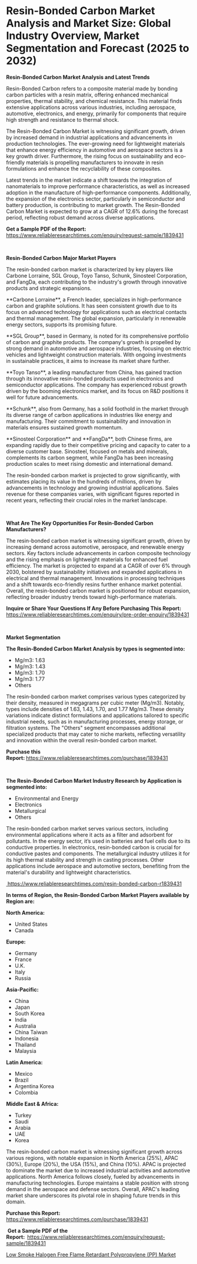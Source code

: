 <p><h1>Resin-Bonded Carbon Market Analysis and Market Size: Global Industry Overview, Market Segmentation and Forecast (2025 to 2032)</h1></p><p><strong>Resin-Bonded Carbon Market Analysis and Latest Trends</strong></p>
<p><p>Resin-Bonded Carbon refers to a composite material made by bonding carbon particles with a resin matrix, offering enhanced mechanical properties, thermal stability, and chemical resistance. This material finds extensive applications across various industries, including aerospace, automotive, electronics, and energy, primarily for components that require high strength and resistance to thermal shock.</p><p>The Resin-Bonded Carbon Market is witnessing significant growth, driven by increased demand in industrial applications and advancements in production technologies. The ever-growing need for lightweight materials that enhance energy efficiency in automotive and aerospace sectors is a key growth driver. Furthermore, the rising focus on sustainability and eco-friendly materials is propelling manufacturers to innovate in resin formulations and enhance the recyclability of these composites.</p><p>Latest trends in the market indicate a shift towards the integration of nanomaterials to improve performance characteristics, as well as increased adoption in the manufacture of high-performance components. Additionally, the expansion of the electronics sector, particularly in semiconductor and battery production, is contributing to market growth. The Resin-Bonded Carbon Market is expected to grow at a CAGR of 12.6% during the forecast period, reflecting robust demand across diverse applications.</p></p>
<p><strong>Get a Sample PDF of the Report:&nbsp;</strong> <a href="https://www.reliableresearchtimes.com/enquiry/request-sample/1839431?utm_campaign=3444&utm_medium=2&utm_source=Github&utm_content=ia&utm_term=03042025&utm_id=resin-bonded-carbon">https://www.reliableresearchtimes.com/enquiry/request-sample/1839431</a></p>
<p>&nbsp;</p>
<p><strong>Resin-Bonded Carbon Major Market Players</strong></p>
<p><p>The resin-bonded carbon market is characterized by key players like Carbone Lorraine, SGL Group, Toyo Tanso, Schunk, Sinosteel Corporation, and FangDa, each contributing to the industry's growth through innovative products and strategic expansions.</p><p>**Carbone Lorraine**, a French leader, specializes in high-performance carbon and graphite solutions. It has seen consistent growth due to its focus on advanced technology for applications such as electrical contacts and thermal management. The global expansion, particularly in renewable energy sectors, supports its promising future.</p><p>**SGL Group**, based in Germany, is noted for its comprehensive portfolio of carbon and graphite products. The company's growth is propelled by strong demand in automotive and aerospace industries, focusing on electric vehicles and lightweight construction materials. With ongoing investments in sustainable practices, it aims to increase its market share further.</p><p>**Toyo Tanso**, a leading manufacturer from China, has gained traction through its innovative resin-bonded products used in electronics and semiconductor applications. The company has experienced robust growth driven by the booming electronics market, and its focus on R&D positions it well for future advancements.</p><p>**Schunk**, also from Germany, has a solid foothold in the market through its diverse range of carbon applications in industries like energy and manufacturing. Their commitment to sustainability and innovation in materials ensures sustained growth momentum.</p><p>**Sinosteel Corporation** and **FangDa**, both Chinese firms, are expanding rapidly due to their competitive pricing and capacity to cater to a diverse customer base. Sinosteel, focused on metals and minerals, complements its carbon segment, while FangDa has been increasing production scales to meet rising domestic and international demand.</p><p>The resin-bonded carbon market is projected to grow significantly, with estimates placing its value in the hundreds of millions, driven by advancements in technology and growing industrial applications. Sales revenue for these companies varies, with significant figures reported in recent years, reflecting their crucial roles in the market landscape.</p></p>
<p>&nbsp;</p>
<p><strong>What Are The Key Opportunities For Resin-Bonded Carbon Manufacturers?</strong></p>
<p><p>The resin-bonded carbon market is witnessing significant growth, driven by increasing demand across automotive, aerospace, and renewable energy sectors. Key factors include advancements in carbon composite technology and the rising emphasis on lightweight materials for enhanced fuel efficiency. The market is projected to expand at a CAGR of over 6% through 2030, bolstered by sustainability initiatives and expanded applications in electrical and thermal management. Innovations in processing techniques and a shift towards eco-friendly resins further enhance market potential. Overall, the resin-bonded carbon market is positioned for robust expansion, reflecting broader industry trends toward high-performance materials.</p></p>
<p><strong>Inquire or Share Your Questions If Any Before Purchasing This Report:</strong> <a href="https://www.reliableresearchtimes.com/enquiry/pre-order-enquiry/1839431?utm_campaign=3444&utm_medium=2&utm_source=Github&utm_content=ia&utm_term=03042025&utm_id=resin-bonded-carbon">https://www.reliableresearchtimes.com/enquiry/pre-order-enquiry/1839431</a></p>
<p>&nbsp;</p>
<p><strong>Market Segmentation</strong></p>
<p><strong>The Resin-Bonded Carbon Market Analysis by types is segmented into:</strong></p>
<p><ul><li>Mg/m3: 1.63</li><li>Mg/m3: 1.43</li><li>Mg/m3: 1.70</li><li>Mg/m3: 1.77</li><li>Others</li></ul></p>
<p><p>The resin-bonded carbon market comprises various types categorized by their density, measured in megagrams per cubic meter (Mg/m3). Notably, types include densities of 1.63, 1.43, 1.70, and 1.77 Mg/m3. These density variations indicate distinct formulations and applications tailored to specific industrial needs, such as in manufacturing processes, energy storage, or filtration systems. The "Others" segment encompasses additional specialized products that may cater to niche markets, reflecting versatility and innovation within the overall resin-bonded carbon market.</p></p>
<p><strong>Purchase this Report:&nbsp;</strong><a href="https://www.reliableresearchtimes.com/purchase/1839431?utm_campaign=3444&utm_medium=2&utm_source=Github&utm_content=ia&utm_term=03042025&utm_id=resin-bonded-carbon">https://www.reliableresearchtimes.com/purchase/1839431</a></p>
<p>&nbsp;</p>
<p><strong>The Resin-Bonded Carbon Market Industry Research by Application is segmented into:</strong></p>
<p><ul><li>Environmental and Energy</li><li>Electronics</li><li>Metallurgical</li><li>Others</li></ul></p>
<p><p>The resin-bonded carbon market serves various sectors, including environmental applications where it acts as a filter and adsorbent for pollutants. In the energy sector, it’s used in batteries and fuel cells due to its conductive properties. In electronics, resin-bonded carbon is crucial for conductive pastes and components. The metallurgical industry utilizes it for its high thermal stability and strength in casting processes. Other applications include aerospace and automotive sectors, benefiting from the material's durability and lightweight characteristics.</p></p>
<p><a href="https://www.reliableresearchtimes.com/resin-bonded-carbon-r1839431?utm_campaign=3444&utm_medium=2&utm_source=Github&utm_content=ia&utm_term=03042025&utm_id=resin-bonded-carbon">&nbsp;https://www.reliableresearchtimes.com/resin-bonded-carbon-r1839431</a></p>
<p><strong>In terms of Region, the Resin-Bonded Carbon Market Players available by Region are:</strong></p>
<p>
    <p> <strong> North America: </strong>
        <ul>
            <li>United States</li>
            <li>Canada</li>
        </ul>
        </p> 
    <p> <strong> Europe: </strong>
        <ul>
            <li>Germany</li>
            <li>France</li>
            <li>U.K.</li>
            <li>Italy</li>
            <li>Russia</li>
        </ul>
        </p> 
    <p> <strong> Asia-Pacific: </strong>
        <ul>
            <li>China</li>
            <li>Japan</li>
            <li>South Korea</li>
            <li>India</li>
            <li>Australia</li>
            <li>China Taiwan</li>
            <li>Indonesia</li>
            <li>Thailand</li>
            <li>Malaysia</li>
        </ul>
        </p> 
    <p> <strong> Latin America: </strong>
        <ul>
            <li>Mexico</li>
            <li>Brazil</li>
            <li>Argentina Korea</li>
            <li>Colombia</li>
        </ul>
        </p> 
    <p> <strong> Middle East & Africa: </strong>
        <ul>
            <li>Turkey</li>
            <li>Saudi</li>
            <li>Arabia</li>
            <li>UAE</li>
            <li>Korea</li>
        </ul>
    </p>
    </p>
<p><p>The resin-bonded carbon market is witnessing significant growth across various regions, with notable expansion in North America (25%), APAC (30%), Europe (20%), the USA (15%), and China (10%). APAC is projected to dominate the market due to increased industrial activities and automotive applications. North America follows closely, fueled by advancements in manufacturing technologies. Europe maintains a stable position with strong demand in the aerospace and defense sectors. Overall, APAC's leading market share underscores its pivotal role in shaping future trends in this domain.</p></p>
<p><strong>Purchase this Report: </strong><a href="https://www.reliableresearchtimes.com/purchase/1839431?utm_campaign=3444&utm_medium=2&utm_source=Github&utm_content=ia&utm_term=03042025&utm_id=resin-bonded-carbon">https://www.reliableresearchtimes.com/purchase/1839431</a></p>
<p>&nbsp;<strong>Get a Sample PDF of the Report:&nbsp;&nbsp;</strong><a href="https://www.reliableresearchtimes.com/enquiry/request-sample/1839431?utm_campaign=3444&utm_medium=2&utm_source=Github&utm_content=ia&utm_term=03042025&utm_id=resin-bonded-carbon">https://www.reliableresearchtimes.com/enquiry/request-sample/1839431</a></p>
<p><strong></strong></p>
<p><p><a href="https://github.com/lanuskarnajc/Market-Research-Report-List-1/blob/main/low-smoke-halogen-free-flame-retardant-polypropylene-pp-market.md?utm_campaign=3444&utm_medium=2&utm_source=Github&utm_content=ia&utm_term=03042025&utm_id=resin-bonded-carbon">Low Smoke Halogen Free Flame Retardant Polypropylene (PP) Market</a></p></p>